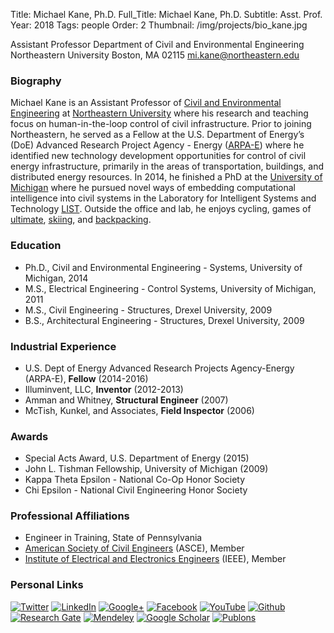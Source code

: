 Title: Michael Kane, Ph.D.
Full_Title: Michael Kane, Ph.D.
Subtitle: Asst. Prof.
Year: 2018
Tags: people
Order: 2
Thumbnail: /img/projects/bio_kane.jpg


Assistant Professor
Department of Civil and Environmental Engineering
Northeastern University
Boston, MA 02115
[mi.kane@northeastern.edu](mailto:mi.kane@northeastern.edu])


### Biography 
Michael Kane is an Assistant Professor of [Civil and Environmental Engineering](http://www.civ.neu.edu/) at [Northeastern University](http://www.neu.edu) where his research and teaching focus on human-in-the-loop control of civil infrastructure. Prior to joining Northeastern, he served as a Fellow at the U.S. Department of Energy’s (DoE) Advanced Research Project Agency - Energy ([ARPA-E](http://arpa-e.energy.gov/)) where he identified new technology development opportunities for control of civil energy infrastructure, primarily in the areas of transportation, buildings, and distributed energy resources. In 2014, he finished a PhD at the [University of Michigan](http://www.umich.edu) where he pursued novel ways of embedding computational intelligence into civil systems in the Laboratory for Intelligent Systems and Technology [LIST](http://www-personal.umich.edu/~jerlynch/). Outside the office and lab, he enjoys cycling, games of [ultimate](http://pickupultimate.com/), [skiing](/proj_skiing.php), and [backpacking](/proj_backpacking.php).


### Education
- Ph.D., Civil and Environmental Engineering - Systems, University of Michigan, 2014
- M.S., Electrical Engineering - Control Systems, University of Michigan, 2011
- M.S., Civil Engineering - Structures, Drexel University, 2009
- B.S., Architectural Engineering - Structures, Drexel University, 2009


### Industrial Experience
- U.S. Dept of Energy Advanced Research Projects Agency-Energy (ARPA-E), **Fellow** (2014-2016)
- Illuminvent, LLC, **Inventor** (2012-2013)
- Amman and Whitney, **Structural Engineer** (2007)
- McTish, Kunkel, and Associates, **Field Inspector** (2006)


### Awards
- Special Acts Award, U.S. Department of Energy (2015)
- John L. Tishman Fellowship, University of Michigan (2009)
- Kappa Theta Epsilon - National Co-Op Honor Society
- Chi Epsilon - National Civil Engineering Honor Society


### Professional Affiliations
- Engineer in Training, State of Pennsylvania
- [American Society of Civil Engineers](http://www.asce.org/) (ASCE), Member
- [Institute of Electrical and Electronics Engineers](ieee.org) (IEEE), Member


### Personal Links
[![Twitter](img/links/twitter_30x30.png)](https://twitter.com/thisismikekane) [![LinkedIn](img/links/linkedin_30x30.png)](https://www.linkedin.com/in/thisismikekane) [![Google+](img/links/gplus_30x30.png)](https://plus.google.com/103584332441459826416/posts) [![Facebook](img/links/fb_30x30.png)](https://www.facebook.com/MBKane) [![YouTube](img/links/youtube_30x30.png)](https://www.youtube.com/user/thisismikekane) [![Github](img/links/github_30x30.png)](https://github.com/thisIsMikeKane/) [![Research Gate](img/links/researchgate_30x30.png)](http://localhost:8080/img/researchgate_64x64.png) [![Mendeley](img/links/mendeley_30x30.png)](http://localhost:8080/img/mendeley_64x64.png) [![Google Scholar](img/links/google_scholar_30x30.png)](https://scholar.google.com/citations?hl=en&user=bjgqH0MAAAAJ) [![Publons](img/links/publons_30x30.png)](https://publons.com/a/1349743/)
<!--stackedit_data:
eyJoaXN0b3J5IjpbMTIyNTMzNzc4N119
-->